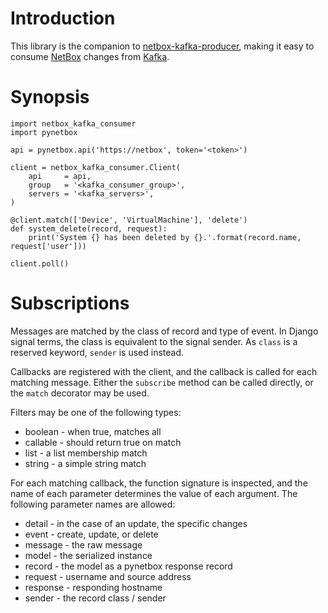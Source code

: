 # Introduction
This library is the companion to [netbox-kafka-producer](https://github.com/ebusto/netbox-kafka-producer), making it easy to consume [NetBox](https://github.com/digitalocean/netbox/) changes from [Kafka](https://kafka.apache.org/).

# Synopsis

```
import netbox_kafka_consumer
import pynetbox

api = pynetbox.api('https://netbox', token='<token>')

client = netbox_kafka_consumer.Client(
    api     = api,
    group   = '<kafka_consumer_group>',
    servers = '<kafka_servers>',
)

@client.match(['Device', 'VirtualMachine'], 'delete')
def system_delete(record, request):
    print('System {} has been deleted by {}.'.format(record.name, request['user']))

client.poll()
```

# Subscriptions
Messages are matched by the class of record and type of event. In Django
signal terms, the class is equivalent to the signal sender. As `class` is a
reserved keyword, `sender` is used instead.

Callbacks are registered with the client, and the callback is called for each
matching message. Either the `subscribe` method can be called directly, or
the `match` decorator may be used.

Filters may be one of the following types:
  * boolean  - when true, matches all
  * callable - should return true on match
  * list     - a list membership match
  * string   - a simple string match

For each matching callback, the function signature is inspected, and the name
of each parameter determines the value of each argument. The following parameter
names are allowed:

  * detail   - in the case of an update, the specific changes
  * event    - create, update, or delete
  * message  - the raw message
  * model    - the serialized instance
  * record   - the model as a pynetbox response record
  * request  - username and source address
  * response - responding hostname
  * sender   - the record class / sender
